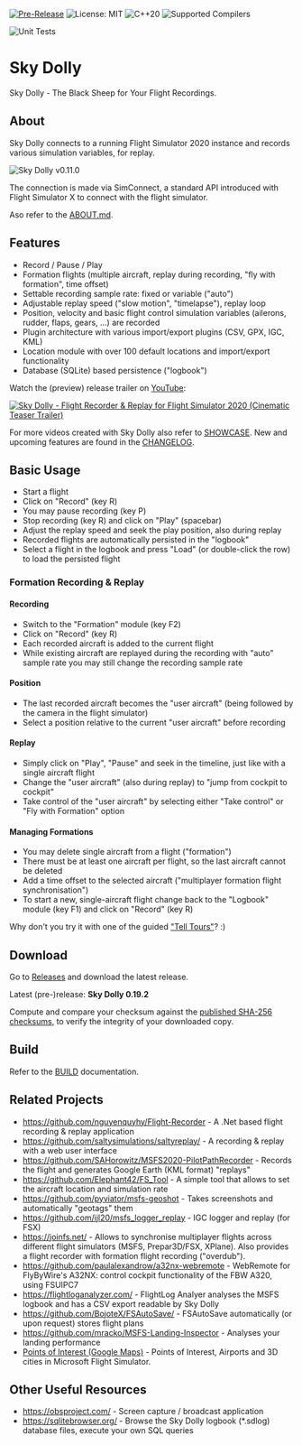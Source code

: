 [![Pre-Release](https://img.shields.io/github/v/tag/till213/skydolly?include_prereleases&label=Pre-Release)](https://github.com/till213/skydolly/releases)
![License: MIT](https://img.shields.io/badge/%E2%9A%96%EF%B8%8F%20License-MIT-brightgreen)
![C++20](https://img.shields.io/badge/C%2B%2B-20-%2300599C?logo=cplusplus)
![Supported Compilers](https://img.shields.io/badge/%E2%9A%99%EF%B8%8F%20Compilers-GCC%2C%20clang%2C%20MSVC-informational)

![Unit Tests](https://github.com/till213/SkyDolly/actions/workflows/unit-tests.yml/badge.svg?event=push)

# Sky Dolly
Sky Dolly - The Black Sheep for Your Flight Recordings.

## About
Sky Dolly connects to a running Flight Simulator 2020 instance and records various simulation variables, for replay.

![Sky Dolly v0.11.0](https://raw.githubusercontent.com/till213/SkyDolly/main/./img/SkyDolly-v0.11.0.png)

The connection is made via SimConnect, a standard API introduced with Flight Simulator X to connect with the flight simulator.

Aso refer to the [ABOUT.md](https://raw.githubusercontent.com/till213/SkyDolly/main/ABOUT.MD).

## Features
- Record / Pause / Play
- Formation flights (multiple aircraft, replay during recording, "fly with formation", time offset)
- Settable recording sample rate: fixed or variable ("auto")
- Adjustable replay speed ("slow motion", "timelapse"), replay loop
- Position, velocity and basic flight control simulation variables (ailerons, rudder, flaps, gears, ...) are recorded
- Plugin architecture with various import/export plugins (CSV, GPX, IGC, KML)
- Location module with over 100 default locations and import/export functionality
- Database (SQLite) based persistence ("logbook")

Watch the (preview) release trailer on [YouTube](https://www.youtube.com/watch?v=_n4qRtm78_I):

[![Sky Dolly - Flight Recorder & Replay for Flight Simulator 2020 (Cinematic Teaser Trailer)](https://img.youtube.com/vi/_n4qRtm78_I/0.jpg)](https://www.youtube.com/watch?v=_n4qRtm78_I "Sky Dolly - Flight Recorder & Replay for Flight Simulator 2020 (Cinematic Teaser Trailer)")

For more videos created with Sky Dolly also refer to [SHOWCASE](https://raw.githubusercontent.com/till213/SkyDolly/main/SHOWCASE.md). New and upcoming features are found in the [CHANGELOG](https://raw.githubusercontent.com/till213/SkyDolly/main/CHANGELOG.md).

## Basic Usage

- Start a flight
- Click on "Record" (key R)
- You may pause recording (key P)
- Stop recording (key R) and click on "Play" (spacebar)
- Adjust the replay speed and seek the play position, also during replay
- Recorded flights are automatically persisted in the "logbook"
- Select a flight in the logbook and press "Load" (or double-click the row) to load the persisted flight

### Formation Recording & Replay

#### Recording

- Switch to the "Formation" module (key F2)
- Click on "Record" (key R)
- Each recorded aircraft is added to the current flight
- While existing aircraft are replayed during the recording with "auto" sample rate you may still change the recording sample rate 

#### Position

- The last recorded aircraft becomes the "user aircraft" (being followed by the camera in the flight simulator)
- Select a position relative to the current "user aircraft" before recording

#### Replay

- Simply click on "Play", "Pause" and seek in the timeline, just like with a single aircraft flight
- Change the "user aircraft" (also during replay) to "jump from cockpit to cockpit"
- Take control of the "user aircraft" by selecting either "Take control" or "Fly with Formation" option

#### Managing Formations

- You may delete single aircraft from a flight ("formation")
- There must be at least one aircraft per flight, so the last aircraft cannot be deleted
- Add a time offset to the selected aircraft ("multiplayer formation flight synchronisation")
- To start a new, single-aircraft flight change back to the "Logbook" module (key F1) and click on "Record" (key R)

Why don't you try it with one of the guided ["Tell Tours"](https://github.com/till213/Tell-Tours)? :)

## Download

Go to [Releases](https://github.com/till213/SkyDolly/releases) and download the latest release.

Latest (pre-)release: **Sky Dolly 0.19.2**

Compute and compare your checksum against the [published SHA-256 checksums](https://raw.githubusercontent.com/till213/SkyDolly/main/SHASUM256.md), to verify the integrity of your downloaded copy.

## Build

Refer to the [BUILD](https://raw.githubusercontent.com/till213/SkyDolly/main/BUILD.md) documentation.

## Related Projects

- https://github.com/nguyenquyhy/Flight-Recorder - A .Net based flight recording & replay application
- https://github.com/saltysimulations/saltyreplay/ - A recording & replay with a web user interface
- https://github.com/SAHorowitz/MSFS2020-PilotPathRecorder - Records the flight and generates Google Earth (KML format) "replays"
- https://github.com/Elephant42/FS_Tool - A simple tool that allows to set the aircraft location and simulation rate
- https://github.com/pyviator/msfs-geoshot - Takes screenshots and automatically "geotags" them
- https://github.com/ijl20/msfs_logger_replay - IGC logger and replay (for FSX)
- https://joinfs.net/ - Allows to synchronise multiplayer flights across different flight simulators (MSFS, Prepar3D/FSX, XPlane). Also provides a flight recorder with formation flight recording ("overdub").
- https://github.com/paulalexandrow/a32nx-webremote - WebRemote for FlyByWire's A32NX: control cockpit functionality of the FBW A320, using FSUIPC7
- https://flightloganalyzer.com/ - FlightLog Analyer analyses the MSFS logbook and has a CSV export readable by Sky Dolly
- https://github.com/BojoteX/FSAutoSave/ - FSAutoSave automatically (or upon request) stores flight plans
- https://github.com/mracko/MSFS-Landing-Inspector - Analyses your landing performance
- [Points of Interest (Google Maps)](https://www.google.com/maps/d/viewer?mid=1KUg5jwyT_9k2A9n5IZ99UChlhfVUfO5S&ll=-3.81666561775622e-14%2C-23.028915134521867&z=1) - Points of Interest, Airports and 3D cities in Microsoft Flight Simulator.

## Other Useful Resources

- https://obsproject.com/ - Screen capture / broadcast application
- https://sqlitebrowser.org/ - Browse the Sky Dolly logbook (*.sdlog) database files, execute your own SQL queries

